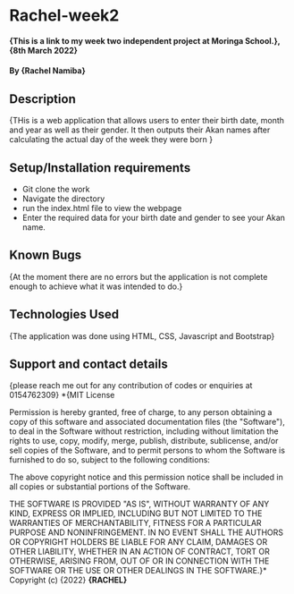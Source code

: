 # Rachel-week2
#### {This is a link to my week two independent project at Moringa School.}, {8th March 2022}
#### By **{Rachel Namiba}**
## Description
{THis is a web application that allows users to enter their birth date, month and year as well as their gender. It then outputs their Akan names after calculating the actual day of the week they were born }
## Setup/Installation requirements
* Git clone the work
* Navigate the directory
* run the index.html file to view the webpage 
* Enter the required data for your birth date and gender to see your Akan name.
## Known Bugs
{At the moment there are no errors but the application is not complete enough to achieve what it was intended to do.}
## Technologies Used
{The application was done using HTML, CSS, Javascript and Bootstrap}
## Support and contact details
{please reach me out for any contribution of codes or enquiries at 0154762309}
*{MIT License

Permission is hereby granted, free of charge, to any person obtaining a copy
of this software and associated documentation files (the "Software"), to deal
in the Software without restriction, including without limitation the rights
to use, copy, modify, merge, publish, distribute, sublicense, and/or sell
copies of the Software, and to permit persons to whom the Software is
furnished to do so, subject to the following conditions:

The above copyright notice and this permission notice shall be included in all
copies or substantial portions of the Software.

THE SOFTWARE IS PROVIDED "AS IS", WITHOUT WARRANTY OF ANY KIND, EXPRESS OR
IMPLIED, INCLUDING BUT NOT LIMITED TO THE WARRANTIES OF MERCHANTABILITY,
FITNESS FOR A PARTICULAR PURPOSE AND NONINFRINGEMENT. IN NO EVENT SHALL THE
AUTHORS OR COPYRIGHT HOLDERS BE LIABLE FOR ANY CLAIM, DAMAGES OR OTHER
LIABILITY, WHETHER IN AN ACTION OF CONTRACT, TORT OR OTHERWISE, ARISING FROM,
OUT OF OR IN CONNECTION WITH THE SOFTWARE OR THE USE OR OTHER DEALINGS IN THE
SOFTWARE.}*
Copyright (c) {2022} **{RACHEL}**